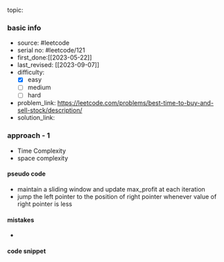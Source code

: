 topic:

### basic info
- source: #leetcode 
- serial no: #leetcode/121
- first_done:[[2023-05-22]]
- last_revised: [[2023-09-07]]
- difficulty:
	- [x] easy
	- [ ] medium
	- [ ] hard
- problem_link: https://leetcode.com/problems/best-time-to-buy-and-sell-stock/description/
- solution_link:

### approach - 1
- Time Complexity
- space complexity

#### pseudo code
- maintain a sliding window and update max_profit at each iteration
- jump the left pointer to the position of right pointer whenever value of right pointer is less
#### mistakes
- 
#### code snippet
```python

```